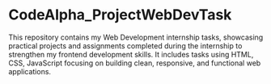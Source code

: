 # CodeAlpha_ProjectWebDevTask
This repository contains my Web Development internship tasks, showcasing practical projects and assignments completed during the internship to strengthen my frontend development skills. It includes tasks using HTML, CSS, JavaScript focusing on building clean, responsive, and functional web applications.
